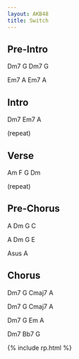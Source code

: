 ```yaml
---
layout: AKB48
title: Switch
---
```

## Pre-Intro 
Dm7 G Dm7 G 

Em7 A Em7 A 

## Intro 
Dm7 Em7 A 

(repeat) 

## Verse 
Am F G Dm 

(repeat) 

## Pre-Chorus 
A Dm G C 

A Dm G E 

Asus A 

## Chorus 
Dm7 G Cmaj7 A 

Dm7 G Cmaj7 A 

Dm7 G Em A 

Dm7 Bb7 G 

{% include rp.html %}
